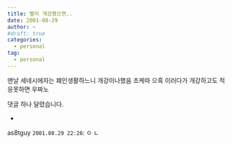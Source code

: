 ```yaml
---
title: 빨리 개강했으면..
date: 2001-08-29
author: ~
#draft: true
categories:
  - personal
tag:
  - personal
---
```




맨날 세네시에자는 폐인생활하느니 개강이나했음 조케따
으흑
이러다가 개강하고도 적응못하면 우짜노


 댓글 하나 달렸습니다.

- 
 as8tguy `2001.08.29 22:26`: 
ㅇ ㄴ




